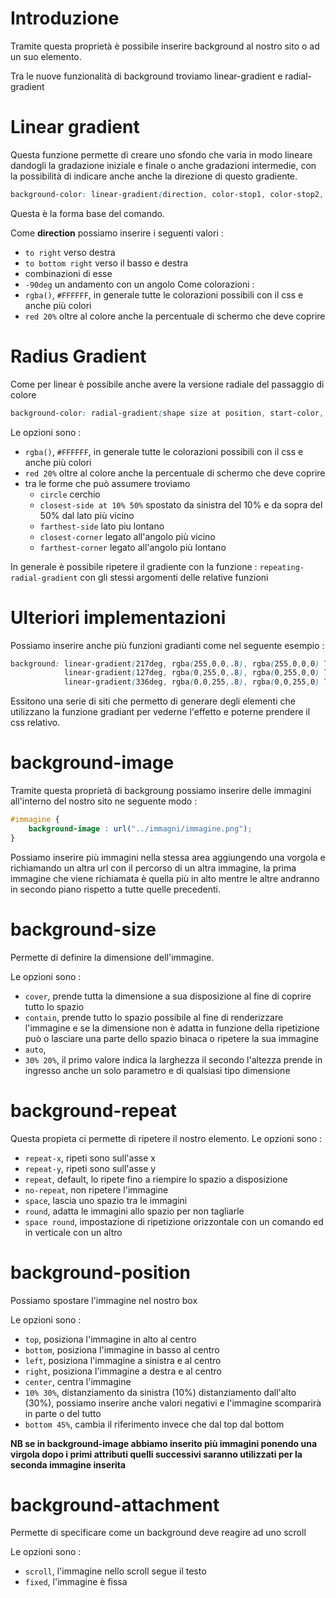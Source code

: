 # Introduzione 

Tramite questa proprietà è possibile inserire background al nostro sito o ad un suo elemento.

Tra le nuove funzionalità di background troviamo linear-gradient e radial-gradient

# Linear gradient

Questa funzione permette di creare uno sfondo che varia in modo lineare dandogli la gradazione iniziale e finale o anche gradazioni intermedie, con la possibilità di indicare anche anche la direzione di questo gradiente.

```css
background-color: linear-gradient(direction, color-stop1, color-stop2, ...);
```
Questa è la forma base del comando.

Come **direction** possiamo inserire i seguenti valori :
+ `to right` verso destra
+ `to bottom right` verso il basso e destra 
+ combinazioni di esse
+ `-90deg` un andamento con un angolo
Come colorazioni :
+ `rgba()`, `#FFFFFF`, in generale tutte le colorazioni possibili con il css e anche più colori
+ `red 20%` oltre al colore anche la percentuale di schermo che deve coprire 


# Radius Gradient

Come per linear è possibile anche avere la versione radiale del passaggio di colore

```css
background-color: radial-gradient(shape size at position, start-color, ..., last-color);
```

Le opzioni sono :
+ `rgba()`, `#FFFFFF`, in generale tutte le colorazioni possibili con il css e anche più colori
+ `red 20%` oltre al colore anche la percentuale di schermo che deve coprire 
+ tra le forme che può assumere troviamo 
    + `circle` cerchio
    + `closest-side at 10% 50%` spostato da sinistra del 10% e da sopra del 50% dal lato più vicino
    + `farthest-side`   lato piu lontano
    + `closest-corner`  legato all'angolo più vicino
    + `farthest-corner` legato all'angolo più lontano


In generale è possibile ripetere il gradiente con la funzione :
`repeating-radial-gradient` con gli stessi argomenti delle relative funzioni 


# Ulteriori implementazioni
Possiamo inserire anche più funzioni gradianti come nel seguente esempio :
```css
background: linear-gradient(217deg, rgba(255,0,0,.8), rgba(255,0,0,0) 70.71%),
            linear-gradient(127deg, rgba(0,255,0,.8), rgba(0,255,0,0) 70.71%),
            linear-gradient(336deg, rgba(0,0,255,.8), rgba(0,0,255,0) 70.71%);
```

Essitono una serie di siti che permetto di generare degli elementi che utilizzano la funzione gradiant per vederne l'effetto e poterne prendere il css relativo.


# background-image

Tramite questa proprietà di backgroung possiamo inserire delle immagini all'interno del nostro sito ne seguente modo :
```css
#immagine {
    background-image : url("../immagni/immagine.png");
}
```

Possiamo inserire più immagini nella stessa area aggiungendo una vorgola e richiamando un altra url con il percorso di un altra immagine, la prima immagine che viene richiamata è quella più in alto mentre le altre andranno in secondo piano rispetto a tutte quelle precedenti.

# background-size

Permette di definire la dimensione dell'immagine.

Le opzioni sono :
+ `cover`, prende tutta la dimensione a sua disposizione al fine di coprire tutto lo spazio
+ `contain`, prende tutto lo spazio possibile al fine di renderizzare l'immagine e se la dimensione non è adatta in funzione della ripetizione può o lasciare una parte dello spazio binaca o ripetere la sua immagine
+ `auto`, 
+ `30% 20%`, il primo valore indica la larghezza il secondo l'altezza prende in ingresso anche un solo parametro e di qualsiasi tipo dimensione

# background-repeat 
Questa propieta ci permette di ripetere il nostro elemento.
Le opzioni sono :
+ `repeat-x`, ripeti sono sull'asse x
+ `repeat-y`, ripeti sono sull'asse y
+ `repeat`, default, lo ripete fino a riempire lo spazio a disposizione
+ `no-repeat`, non ripetere l'immagine 
+ `space`, lascia uno spazio tra le immagini
+ `round`, adatta le immagini allo spazio per non tagliarle
+ `space round`, impostazione di ripetizione orizzontale con un comando ed in verticale con un altro

# background-position
Possiamo spostare l'immagine nel nostro box

Le opzioni sono :
+ `top`, posiziona l'immagine in alto al centro
+ `bottom`, posiziona l'immagine in basso al centro
+ `left`, posiziona l'immagine a sinistra e al centro
+ `right`, posiziona l'immagine a destra e al centro
+ `center`, centra l'immagine
+ `10% 30%`, distanziamento da sinistra (10%) distanziamento dall'alto (30%), possiamo inserire anche valori negativi e l'immagine scomparirà in parte o del tutto
+ `bottom 45%`, cambia il riferimento invece che dal top dal bottom

**NB se in background-image abbiamo inserito più immagini ponendo una virgola dopo i primi attributi quelli successivi saranno utilizzati per la seconda immagine inserita**

# background-attachment
Permette di specificare come un background deve reagire ad uno scroll

Le opzioni sono :
+ `scroll`, l'immagine nello scroll segue il testo
+ `fixed`, l'immagine è fissa 
